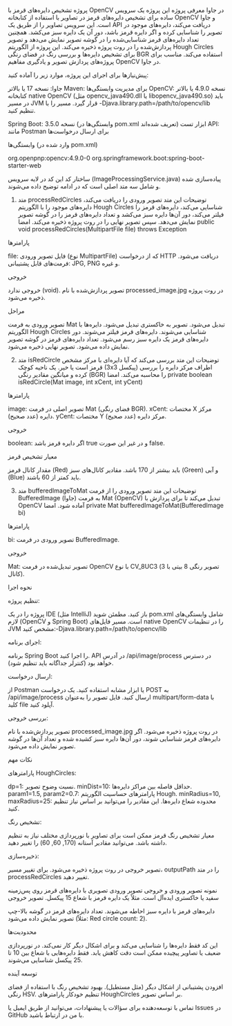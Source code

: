 پروژه تشخیص دایره‌های قرمز با OpenCV در جاوا
معرفی پروژه
این پروژه یک سرویس ساده برای تشخیص دایره‌های قرمز در تصاویر با استفاده از کتابخانه OpenCV و جاوا است. این سرویس تصاویر را از طریق یک API دریافت می‌کند، دایره‌های موجود در تصویر را شناسایی کرده و اگر دایره قرمز باشد، دور آن یک دایره سبز می‌کشد. همچنین تعداد دایره‌های قرمز شناسایی‌شده را در گوشه تصویر نمایش می‌دهد و تصویر پردازش‌شده را در روت پروژه ذخیره می‌کند.
این پروژه از الگوریتم Hough Circles برای تشخیص دایره‌ها و بررسی رنگ در فضای رنگی BGR استفاده می‌کند. مناسب برای پروژه‌های پردازش تصویر و یادگیری مفاهیم OpenCV در جاوا.

پیش‌نیازها
برای اجرای این پروژه، موارد زیر را آماده کنید:

جاوا: نسخه 17 یا بالاتر
Maven: برای مدیریت وابستگی‌ها
OpenCV: نسخه 4.9.0 یا بالاتر
کتابخانه native OpenCV (مثل opencv_java490.dll یا libopencv_java490.so) باید در مسیر JVM قرار گیرد.
مسیر را با -Djava.library.path=/path/to/opencv/lib تنظیم کنید.


Spring Boot: نسخه 3.5.0 (وابستگی‌ها در pom.xml تعریف شده‌اند)
ابزار تست API: مانند Postman برای ارسال درخواست‌ها

وابستگی‌ها (وارد شده در pom.xml)

org.openpnp:opencv:4.9.0-0
org.springframework.boot:spring-boot-starter-web


ساختار کد
این کد در لایه سرویس (ImageProcessingService.java) پیاده‌سازی شده و شامل سه متد اصلی است که در ادامه توضیح داده می‌شوند.
1. متد processRedCircles
   توضیحات
   این متد تصویر ورودی را دریافت می‌کند، دایره‌های موجود را با الگوریتم Hough Circles شناسایی می‌کند، دایره‌های قرمز را فیلتر می‌کند، دور آن‌ها دایره سبز می‌کشد و تعداد دایره‌های قرمز را در گوشه تصویر نمایش می‌دهد. سپس تصویر نهایی را در روت پروژه ذخیره می‌کند.
   امضا
   public void processRedCircles(MultipartFile file) throws Exception

پارامترها

file: فایل تصویر ورودی (نوع MultipartFile) که از درخواست HTTP دریافت می‌شود. فرمت‌های قابل پشتیبانی: JPG, PNG و غیره.

خروجی

خروجی ندارد (void). تصویر پردازش‌شده با نام processed_image.jpg در روت پروژه ذخیره می‌شود.

مراحل

تصویر ورودی به فرمت Mat تبدیل می‌شود.
تصویر به خاکستری تبدیل می‌شود.
دایره‌ها با الگوریتم Hough Circles شناسایی می‌شوند.
دایره‌های قرمز فیلتر می‌شوند.
دور دایره‌های قرمز یک دایره سبز رسم می‌شود.
تعداد دایره‌های قرمز در گوشه تصویر نمایش داده می‌شود.
تصویر نهایی ذخیره می‌شود.


2. متد isRedCircle
   توضیحات
   این متد بررسی می‌کند که آیا دایره‌ای با مرکز مشخص قرمز است یا خیر. یک ناحیه کوچک (3x3 پیکسل) اطراف مرکز دایره را بررسی کرده و میانگین مقادیر رنگی (BGR) را محاسبه می‌کند.
   امضا
   private boolean isRedCircle(Mat image, int xCent, int yCent)

پارامترها

image: تصویر اصلی در فرمت Mat (فضای رنگی BGR).
xCent: مختصات X مرکز دایره (عدد صحیح).
yCent: مختصات Y مرکز دایره (عدد صحیح).

خروجی

boolean: اگر دایره قرمز باشد true و در غیر این صورت false.

معیار تشخیص قرمز

مقدار کانال قرمز (Red) باید بیشتر از 170 باشد.
مقادیر کانال‌های سبز (Green) و آبی (Blue) باید کمتر از 60 باشند.


3. متد bufferedImageToMat
   توضیحات
   این متد تصویر ورودی را از فرمت BufferedImage (جاوا) به فرمت Mat (OpenCV) تبدیل می‌کند تا برای پردازش با OpenCV آماده شود.
   امضا
   private Mat bufferedImageToMat(BufferedImage bi)

پارامترها

bi: تصویر ورودی در فرمت BufferedImage.

خروجی

Mat: تصویر تبدیل‌شده در فرمت OpenCV با نوع CV_8UC3 (تصویر رنگی 8 بیتی با 3 کانال).


نحوه اجرا

تنظیم پروژه:

پروژه را در یک IDE (مثل IntelliJ) باز کنید.
مطمئن شوید pom.xml شامل وابستگی‌های لازم (OpenCV و Spring Boot) است.
مسیر فایل‌های native OpenCV را در تنظیمات JVM مشخص کنید:-Djava.library.path=/path/to/opencv/lib




اجرای برنامه:

برنامه Spring Boot را اجرا کنید.
API در آدرس /api/image/process در دسترس خواهد بود (کنترلر جداگانه باید تنظیم شود).


ارسال درخواست:

از Postman یا ابزار مشابه استفاده کنید.
یک درخواست POST به /api/image/process ارسال کنید.
فایل تصویر را به‌عنوان multipart/form-data با کلید file آپلود کنید.


بررسی خروجی:

تصویر پردازش‌شده با نام processed_image.jpg در روت پروژه ذخیره می‌شود.
اگر دایره‌های قرمز شناسایی شوند، دور آن‌ها دایره سبز کشیده شده و تعداد آن‌ها در گوشه تصویر نمایش داده می‌شود.




نکات مهم

پارامترهای HoughCircles:

dp=1: نسبت وضوح تصویر.
minDist=10: حداقل فاصله بین مراکز دایره‌ها.
param1=1.5, param2=0.7: پارامترهای حساسیت الگوریتم Hough.
minRadius=10, maxRadius=25: محدوده شعاع دایره‌ها.
این مقادیر را می‌توانید بر اساس نیاز تنظیم کنید.


تشخیص رنگ:

معیار تشخیص رنگ قرمز ممکن است برای تصاویر با نورپردازی مختلف نیاز به تنظیم داشته باشد.
می‌توانید مقادیر آستانه (170, 60, 60) را تغییر دهید.


ذخیره‌سازی:

تصویر خروجی در روت پروژه ذخیره می‌شود. برای تغییر مسیر، outputPath را در متد processRedCircles تغییر دهید.




نمونه تصویر ورودی و خروجی
تصویر ورودی
تصویری با دایره‌های قرمز روی پس‌زمینه سفید یا خاکستری ایده‌آل است. مثلاً یک دایره قرمز با شعاع 15 پیکسل.
تصویر خروجی

دایره‌های قرمز با دایره سبز احاطه می‌شوند.
تعداد دایره‌های قرمز در گوشه بالا-چپ تصویر نمایش داده می‌شود (مثلاً: Red circle count: 2).


محدودیت‌ها

این کد فقط دایره‌ها را شناسایی می‌کند و برای اشکال دیگر کار نمی‌کند.
در نورپردازی ضعیف یا تصاویر پیچیده ممکن است دقت کاهش یابد.
فقط دایره‌هایی با شعاع بین 10 تا 25 پیکسل شناسایی می‌شوند.


توسعه آینده

افزودن پشتیبانی از اشکال دیگر (مثل مستطیل).
بهبود تشخیص رنگ با استفاده از فضای رنگی HSV.
تنظیم خودکار پارامترهای HoughCircles بر اساس تصویر.


تماس با توسعه‌دهنده
برای سؤالات یا پیشنهادات، می‌توانید از طریق ایمیل یا Issues در GitHub با من در ارتباط باشید.
